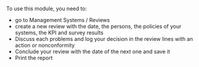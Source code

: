 To use this module, you need to:

- go to Management Systems / Reviews
- create a new review with the date, the persons, the policies of your
  systems, the KPI and survey results
- Discuss each problems and log your decision in the review lines with
  an action or nonconformity
- Conclude your review with the date of the next one and save it
- Print the report
